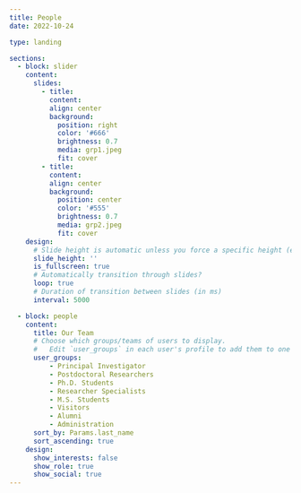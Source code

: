 ```yaml
---
title: People
date: 2022-10-24

type: landing

sections:
  - block: slider
    content:
      slides:
        - title:
          content:
          align: center
          background:
            position: right
            color: '#666'
            brightness: 0.7
            media: grp1.jpeg
            fit: cover
        - title:
          content:
          align: center
          background:
            position: center
            color: '#555'
            brightness: 0.7
            media: grp2.jpeg
            fit: cover
    design:
      # Slide height is automatic unless you force a specific height (e.g. '400px')
      slide_height: ''
      is_fullscreen: true
      # Automatically transition through slides?
      loop: true
      # Duration of transition between slides (in ms)
      interval: 5000

  - block: people
    content:
      title: Our Team
      # Choose which groups/teams of users to display.
      #   Edit `user_groups` in each user's profile to add them to one or more of these groups.
      user_groups:
          - Principal Investigator
          - Postdoctoral Researchers
          - Ph.D. Students
          - Researcher Specialists
          - M.S. Students
          - Visitors
          - Alumni
          - Administration
      sort_by: Params.last_name
      sort_ascending: true
    design:
      show_interests: false
      show_role: true
      show_social: true
---
```

